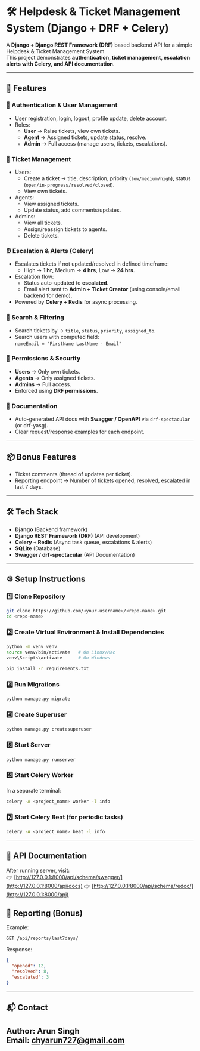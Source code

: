 # 🛠️ Helpdesk & Ticket Management System (Django + DRF + Celery)

A **Django + Django REST Framework (DRF)** based backend API for a simple Helpdesk & Ticket Management System.  
This project demonstrates **authentication, ticket management, escalation alerts with Celery, and API documentation**.  

---

## 🚀 Features

### 🔐 Authentication & User Management
- User registration, login, logout, profile update, delete account.
- Roles:
  - **User** → Raise tickets, view own tickets.  
  - **Agent** → Assigned tickets, update status, resolve.  
  - **Admin** → Full access (manage users, tickets, escalations).  

### 🎫 Ticket Management
- Users:
  - Create a ticket → title, description, priority (`low/medium/high`), status (`open/in-progress/resolved/closed`).
  - View own tickets.  
- Agents:
  - View assigned tickets.
  - Update status, add comments/updates.  
- Admins:
  - View all tickets.
  - Assign/reassign tickets to agents.
  - Delete tickets.  

### ⏰ Escalation & Alerts (Celery)
- Escalates tickets if not updated/resolved in defined timeframe:
  - High → **1 hr**, Medium → **4 hrs**, Low → **24 hrs**.
- Escalation flow:
  - Status auto-updated to **escalated**.
  - Email alert sent to **Admin + Ticket Creator** (using console/email backend for demo).
- Powered by **Celery + Redis** for async processing.

### 🔎 Search & Filtering
- Search tickets by → `title`, `status`, `priority`, `assigned_to`.
- Search users with computed field:  
  `nameEmail = "FirstName LastName - Email"`

### 🔐 Permissions & Security
- **Users** → Only own tickets.  
- **Agents** → Only assigned tickets.  
- **Admins** → Full access.  
- Enforced using **DRF permissions**.

### 📑 Documentation
- Auto-generated API docs with **Swagger / OpenAPI** via `drf-spectacular` (or drf-yasg).
- Clear request/response examples for each endpoint.

---

## 📦 Bonus Features
- Ticket comments (thread of updates per ticket).  
- Reporting endpoint → Number of tickets opened, resolved, escalated in last 7 days.  

---

## 🛠️ Tech Stack
- **Django** (Backend framework)  
- **Django REST Framework (DRF)** (API development)  
- **Celery + Redis** (Async task queue, escalations & alerts)  
- **SQLite** (Database)  
- **Swagger / drf-spectacular** (API Documentation)  

---

## ⚙️ Setup Instructions

### 1️⃣ Clone Repository
```bash
git clone https://github.com/<your-username>/<repo-name>.git
cd <repo-name>
```

### 2️⃣ Create Virtual Environment & Install Dependencies
```bash
python -m venv venv
source venv/bin/activate   # On Linux/Mac
venv\Scripts\activate      # On Windows

pip install -r requirements.txt
```

### 3️⃣ Run Migrations
```bash
python manage.py migrate
```

### 4️⃣ Create Superuser
```bash
python manage.py createsuperuser
```

### 5️⃣ Start Server
```bash
python manage.py runserver
```

### 6️⃣ Start Celery Worker
In a separate terminal:
```bash
celery -A <project_name> worker -l info
```

### 7️⃣ Start Celery Beat (for periodic tasks)
```bash
celery -A <project_name> beat -l info
```

---

## 📖 API Documentation
After running server, visit:  
👉 [http://127.0.0.1:8000/api/schema/swagger/](http://127.0.0.1:8000/api/docs) 
👉 [http://127.0.0.1:8000/api/schema/redoc/](http://127.0.0.1:8000/api) 

## 📌 Reporting (Bonus)
Example:  
```http
GET /api/reports/last7days/
```
Response:
```json
{
  "opened": 12,
  "resolved": 8,
  "escalated": 3
}
```

---

## 📬 Contact
**Author:** Arun Singh  
**Email:** chyarun727@gmail.com  
---
